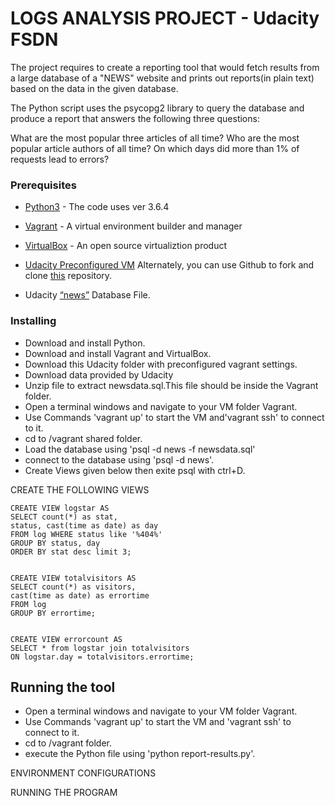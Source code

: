 # LOGS ANALYSIS PROJECT - Udacity FSDN

The project requires to create a reporting tool that would fetch results from a large database of a "NEWS" website and prints out
reports(in plain text) based on the data in the given database.

The Python script uses the psycopg2 library to query the database and produce a report that answers the following three questions:

What are the most popular three articles of all time?
Who are the most popular article authors of all time?
On which days did more than 1% of requests lead to errors?


### Prerequisites

* [Python3](https://www.python.org) - The code uses ver 3.6.4

* [Vagrant](https://www.vagrantup.com) - A virtual environment builder and manager  

* [VirtualBox](https://www.virtualbox.org) - An open source virtualiztion product
 
* [Udacity Preconfigured VM](https://s3.amazonaws.com/video.udacity-data.com/topher/2018/April/5acfbfa3_fsnd-virtual-machine/fsnd-virtual-machine.zip) Alternately, you can use Github to fork and clone [this](https://github.com/udacity/fullstack-nanodegree-vm) repository.

* Udacity [“news”](https://d17h27t6h515a5.cloudfront.net/topher/2016/August/57b5f748_newsdata/newsdata.zip) Database File.



### Installing

* Download and install Python.
* Download and install Vagrant and VirtualBox.
* Download this Udacity folder with preconfigured vagrant settings.
* Download data provided by Udacity 	
* Unzip file to extract newsdata.sql.This file should be inside the Vagrant folder.
* Open a terminal windows and navigate to your VM folder Vagrant.
* Use Commands 'vagrant up' to start the VM and'vagrant ssh' to connect to it. 
* cd to /vagrant shared folder.
* Load the database using 'psql -d news -f newsdata.sql'
* connect to the database using 'psql -d news'. 
* Create Views given below then exite psql with ctrl+D.

CREATE THE FOLLOWING VIEWS
	

	CREATE VIEW logstar AS
	SELECT count(*) as stat, 
	status, cast(time as date) as day
	FROM log WHERE status like '%404%'
	GROUP BY status, day
	ORDER BY stat desc limit 3;


	CREATE VIEW totalvisitors AS
	SELECT count(*) as visitors,
	cast(time as date) as errortime
	FROM log
	GROUP BY errortime;


	CREATE VIEW errorcount AS
	SELECT * from logstar join totalvisitors
	ON logstar.day = totalvisitors.errortime;	


## Running the tool

* Open a terminal windows and navigate to your VM folder Vagrant.
* Use Commands 'vagrant up' to start the VM and 'vagrant ssh' to connect to 	it.
* cd to /vagrant folder.
* execute the Python file using 'python report-results.py'.
	











ENVIRONMENT CONFIGURATIONS




	
RUNNING THE PROGRAM


	
